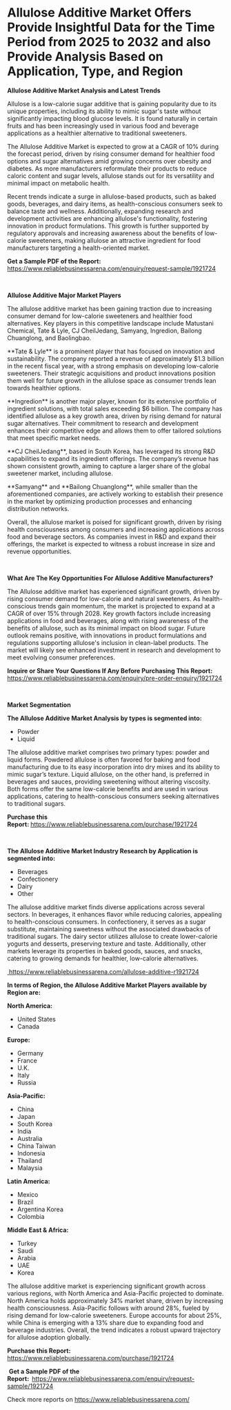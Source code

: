<p><h1>Allulose Additive Market Offers Provide Insightful Data for the Time Period from 2025 to 2032 and also Provide Analysis Based on Application, Type, and Region</h1></p><p><strong>Allulose Additive Market Analysis and Latest Trends</strong></p>
<p><p>Allulose is a low-calorie sugar additive that is gaining popularity due to its unique properties, including its ability to mimic sugar's taste without significantly impacting blood glucose levels. It is found naturally in certain fruits and has been increasingly used in various food and beverage applications as a healthier alternative to traditional sweeteners.</p><p>The Allulose Additive Market is expected to grow at a CAGR of 10% during the forecast period, driven by rising consumer demand for healthier food options and sugar alternatives amid growing concerns over obesity and diabetes. As more manufacturers reformulate their products to reduce caloric content and sugar levels, allulose stands out for its versatility and minimal impact on metabolic health.</p><p>Recent trends indicate a surge in allulose-based products, such as baked goods, beverages, and dairy items, as health-conscious consumers seek to balance taste and wellness. Additionally, expanding research and development activities are enhancing allulose's functionality, fostering innovation in product formulations. This growth is further supported by regulatory approvals and increasing awareness about the benefits of low-calorie sweeteners, making allulose an attractive ingredient for food manufacturers targeting a health-oriented market.</p></p>
<p><strong>Get a Sample PDF of the Report:&nbsp;</strong> <a href="https://www.reliablebusinessarena.com/enquiry/request-sample/1921724?utm_campaign=2269&utm_medium=2&utm_source=Github&utm_content=ia&utm_term=04022025&utm_id=allulose-additive">https://www.reliablebusinessarena.com/enquiry/request-sample/1921724</a></p>
<p>&nbsp;</p>
<p><strong>Allulose Additive Major Market Players</strong></p>
<p><p>The allulose additive market has been gaining traction due to increasing consumer demand for low-calorie sweeteners and healthier food alternatives. Key players in this competitive landscape include Matustani Chemical, Tate & Lyle, CJ CheilJedang, Samyang, Ingredion, Bailong Chuanglong, and Baolingbao.</p><p>**Tate & Lyle** is a prominent player that has focused on innovation and sustainability. The company reported a revenue of approximately $1.3 billion in the recent fiscal year, with a strong emphasis on developing low-calorie sweeteners. Their strategic acquisitions and product innovations position them well for future growth in the allulose space as consumer trends lean towards healthier options.</p><p>**Ingredion** is another major player, known for its extensive portfolio of ingredient solutions, with total sales exceeding $6 billion. The company has identified allulose as a key growth area, driven by rising demand for natural sugar alternatives. Their commitment to research and development enhances their competitive edge and allows them to offer tailored solutions that meet specific market needs.</p><p>**CJ CheilJedang**, based in South Korea, has leveraged its strong R&D capabilities to expand its ingredient offerings. The company’s revenue has shown consistent growth, aiming to capture a larger share of the global sweetener market, including allulose.</p><p>**Samyang** and **Bailong Chuanglong**, while smaller than the aforementioned companies, are actively working to establish their presence in the market by optimizing production processes and enhancing distribution networks.</p><p>Overall, the allulose market is poised for significant growth, driven by rising health consciousness among consumers and increasing applications across food and beverage sectors. As companies invest in R&D and expand their offerings, the market is expected to witness a robust increase in size and revenue opportunities.</p></p>
<p>&nbsp;</p>
<p><strong>What Are The Key Opportunities For Allulose Additive Manufacturers?</strong></p>
<p><p>The Allulose additive market has experienced significant growth, driven by rising consumer demand for low-calorie and natural sweeteners. As health-conscious trends gain momentum, the market is projected to expand at a CAGR of over 15% through 2028. Key growth factors include increasing applications in food and beverages, along with rising awareness of the benefits of allulose, such as its minimal impact on blood sugar. Future outlook remains positive, with innovations in product formulations and regulations supporting allulose's inclusion in clean-label products. The market will likely see enhanced investment in research and development to meet evolving consumer preferences.</p></p>
<p><strong>Inquire or Share Your Questions If Any Before Purchasing This Report:</strong> <a href="https://www.reliablebusinessarena.com/enquiry/pre-order-enquiry/1921724?utm_campaign=2269&utm_medium=2&utm_source=Github&utm_content=ia&utm_term=04022025&utm_id=allulose-additive">https://www.reliablebusinessarena.com/enquiry/pre-order-enquiry/1921724</a></p>
<p>&nbsp;</p>
<p><strong>Market Segmentation</strong></p>
<p><strong>The Allulose Additive Market Analysis by types is segmented into:</strong></p>
<p><ul><li>Powder</li><li>Liquid</li></ul></p>
<p><p>The allulose additive market comprises two primary types: powder and liquid forms. Powdered allulose is often favored for baking and food manufacturing due to its easy incorporation into dry mixes and its ability to mimic sugar’s texture. Liquid allulose, on the other hand, is preferred in beverages and sauces, providing sweetening without altering viscosity. Both forms offer the same low-calorie benefits and are used in various applications, catering to health-conscious consumers seeking alternatives to traditional sugars.</p></p>
<p><strong>Purchase this Report:&nbsp;</strong><a href="https://www.reliablebusinessarena.com/purchase/1921724?utm_campaign=2269&utm_medium=2&utm_source=Github&utm_content=ia&utm_term=04022025&utm_id=allulose-additive">https://www.reliablebusinessarena.com/purchase/1921724</a></p>
<p>&nbsp;</p>
<p><strong>The Allulose Additive Market Industry Research by Application is segmented into:</strong></p>
<p><ul><li>Beverages</li><li>Confectionery</li><li>Dairy</li><li>Other</li></ul></p>
<p><p>The allulose additive market finds diverse applications across several sectors. In beverages, it enhances flavor while reducing calories, appealing to health-conscious consumers. In confectionery, it serves as a sugar substitute, maintaining sweetness without the associated drawbacks of traditional sugars. The dairy sector utilizes allulose to create lower-calorie yogurts and desserts, preserving texture and taste. Additionally, other markets leverage its properties in baked goods, sauces, and snacks, catering to growing demands for healthier, low-calorie alternatives.</p></p>
<p><a href="https://www.reliablebusinessarena.com/allulose-additive-r1921724?utm_campaign=2269&utm_medium=2&utm_source=Github&utm_content=ia&utm_term=04022025&utm_id=allulose-additive">&nbsp;https://www.reliablebusinessarena.com/allulose-additive-r1921724</a></p>
<p><strong>In terms of Region, the Allulose Additive Market Players available by Region are:</strong></p>
<p>
    <p> <strong> North America: </strong>
        <ul>
            <li>United States</li>
            <li>Canada</li>
        </ul>
        </p> 
    <p> <strong> Europe: </strong>
        <ul>
            <li>Germany</li>
            <li>France</li>
            <li>U.K.</li>
            <li>Italy</li>
            <li>Russia</li>
        </ul>
        </p> 
    <p> <strong> Asia-Pacific: </strong>
        <ul>
            <li>China</li>
            <li>Japan</li>
            <li>South Korea</li>
            <li>India</li>
            <li>Australia</li>
            <li>China Taiwan</li>
            <li>Indonesia</li>
            <li>Thailand</li>
            <li>Malaysia</li>
        </ul>
        </p> 
    <p> <strong> Latin America: </strong>
        <ul>
            <li>Mexico</li>
            <li>Brazil</li>
            <li>Argentina Korea</li>
            <li>Colombia</li>
        </ul>
        </p> 
    <p> <strong> Middle East & Africa: </strong>
        <ul>
            <li>Turkey</li>
            <li>Saudi</li>
            <li>Arabia</li>
            <li>UAE</li>
            <li>Korea</li>
        </ul>
    </p>
    </p>
<p><p>The allulose additive market is experiencing significant growth across various regions, with North America and Asia-Pacific projected to dominate. North America holds approximately 34% market share, driven by increasing health consciousness. Asia-Pacific follows with around 28%, fueled by rising demand for low-calorie sweeteners. Europe accounts for about 25%, while China is emerging with a 13% share due to expanding food and beverage industries. Overall, the trend indicates a robust upward trajectory for allulose adoption globally.</p></p>
<p><strong>Purchase this Report: </strong><a href="https://www.reliablebusinessarena.com/purchase/1921724?utm_campaign=2269&utm_medium=2&utm_source=Github&utm_content=ia&utm_term=04022025&utm_id=allulose-additive">https://www.reliablebusinessarena.com/purchase/1921724</a></p>
<p>&nbsp;<strong>Get a Sample PDF of the Report:&nbsp;&nbsp;</strong><a href="https://www.reliablebusinessarena.com/enquiry/request-sample/1921724?utm_campaign=2269&utm_medium=2&utm_source=Github&utm_content=ia&utm_term=04022025&utm_id=allulose-additive">https://www.reliablebusinessarena.com/enquiry/request-sample/1921724</a></p>
<p><strong></strong></p>
<p>Check more reports on <a href="https://www.reliablebusinessarena.com/?utm_campaign=2269&utm_medium=2&utm_source=Github&utm_content=ia&utm_term=04022025&utm_id=allulose-additive">https://www.reliablebusinessarena.com/</a></p>